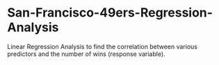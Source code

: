 # San-Francisco-49ers-Regression-Analysis

Linear Regression Analysis to find the correlation between various predictors and the number of wins (response variable).
